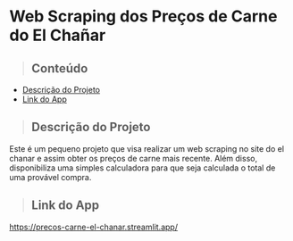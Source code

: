 # Web Scraping dos Preços de Carne do El Chañar


> ## Conteúdo

- [Descrição do Projeto](#descrição-do-projeto)
- [Link do App](#link-do-app)

> ## Descrição do Projeto

Este é um pequeno projeto que visa realizar um web scraping no site do el chanar e assim obter os preços de carne mais recente. Além disso, disponibiliza uma simples calculadora para que seja calculada o total de uma provável compra.

> ## Link do App
https://precos-carne-el-chanar.streamlit.app/